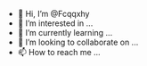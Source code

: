 - 👋 Hi, I’m @Fcqqxhy
- 👀 I’m interested in ...
- 🌱 I’m currently learning ...
- 💞️ I’m looking to collaborate on ...
- 📫 How to reach me ...

<!---
Fcqqxhy/Fcqqxhy is a ✨ special ✨ repository because its `README.md` (this file) appears on your GitHub profile.
You can click the Preview link to take a look at your changes.
--->
